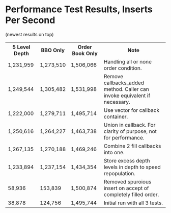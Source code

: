 Performance Test Results, Inserts Per Second
============================================
(newest results on top)
 
<table>
  <tr>
    <th>5 Level Depth</th>
    <th>BBO Only</th>
    <th>Order Book Only</th>
    <th>Note</th>
  </tr>
  <tr>
    <td>1,231,959</td>
    <td>1,273,510</td>
    <td>1,506,066</td>
    <td>Handling all or none order condition.</td>
  </tr>
  <tr>
    <td>1,249,544</td>
    <td>1,305,482</td>
    <td>1,531,998</td>
    <td>Remove callbacks_added method.  Caller can invoke equivalent if necessary.</td>
  </tr>
  <tr>
    <td>1,222,000</td>
    <td>1,279,711</td>
    <td>1,495,714</td>
    <td>Use vector for callback container.</td>
  </tr>
  <tr>
    <td>1,250,616</td>
    <td>1,264,227</td>
    <td>1,463,738</td>
    <td>Union in callback.  For clarity of purpose, not for performance.</td>
  </tr>
  <tr>
    <td>1,267,135</td>
    <td>1,270,188</td>
    <td>1,469,246</td>
    <td>Combine 2 fill callbacks into one.</td>
  </tr>
  <tr>
    <td>1,233,894</td>
    <td>1,237,154</td>
    <td>1,434,354</td>
    <td>Store excess depth levels in depth to speed repopulation.</td>
  </tr>
  <tr>
    <td>58,936</td>
    <td>153,839</td>
    <td>1,500,874</td>
    <td>Removed spuroious insert on accept of completely filled order.</td>
  </tr>
  <tr>
    <td>38,878</td>
    <td>124,756</td>
    <td>1,495,744</td>
    <td>Initial run with all 3 tests.</td>
  </tr>
</table>

